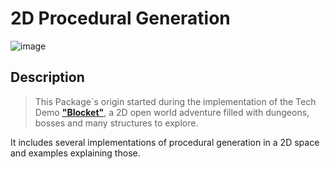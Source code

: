 # 2D Procedural Generation

![image](https://user-images.githubusercontent.com/59655496/223844257-6d802572-7348-4865-9768-d665b19733d3.png)


## Description

> This Package`s origin started during the implementation of the Tech Demo **["Blocket"](https://github.com/blocketGame/Blocket)**, a 2D open world adventure filled with dungeons, bosses and many structures to explore.

It includes several implementations of procedural generation in a 2D space and examples explaining those.

